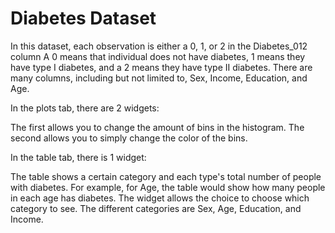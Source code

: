 # Diabetes Dataset

In this dataset, each observation is either a 0, 1, or 2 in the Diabetes_012 column
A 0 means that individual does not have diabetes, 1 means they have type I diabetes,
and a 2 means they have type II diabetes. There are many columns, including but not limited to,
Sex, Income, Education, and Age. 


In the plots tab, there are 2 widgets:

The first allows you to change the amount of bins in the histogram. 
The second allows you to simply change the color of the bins. 


In the table tab, there is 1 widget:

The table shows a certain category and each type's total number of people with
diabetes. For example, for Age, the table would show how many people in each age has diabetes.
The widget allows the choice to choose which category to see. The different categories are 
Sex, Age, Education, and Income. 